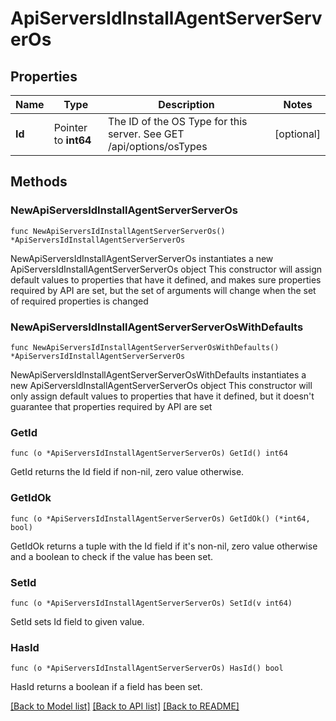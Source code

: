# ApiServersIdInstallAgentServerServerOs

## Properties

Name | Type | Description | Notes
------------ | ------------- | ------------- | -------------
**Id** | Pointer to **int64** | The ID of the OS Type for this server. See GET /api/options/osTypes | [optional] 

## Methods

### NewApiServersIdInstallAgentServerServerOs

`func NewApiServersIdInstallAgentServerServerOs() *ApiServersIdInstallAgentServerServerOs`

NewApiServersIdInstallAgentServerServerOs instantiates a new ApiServersIdInstallAgentServerServerOs object
This constructor will assign default values to properties that have it defined,
and makes sure properties required by API are set, but the set of arguments
will change when the set of required properties is changed

### NewApiServersIdInstallAgentServerServerOsWithDefaults

`func NewApiServersIdInstallAgentServerServerOsWithDefaults() *ApiServersIdInstallAgentServerServerOs`

NewApiServersIdInstallAgentServerServerOsWithDefaults instantiates a new ApiServersIdInstallAgentServerServerOs object
This constructor will only assign default values to properties that have it defined,
but it doesn't guarantee that properties required by API are set

### GetId

`func (o *ApiServersIdInstallAgentServerServerOs) GetId() int64`

GetId returns the Id field if non-nil, zero value otherwise.

### GetIdOk

`func (o *ApiServersIdInstallAgentServerServerOs) GetIdOk() (*int64, bool)`

GetIdOk returns a tuple with the Id field if it's non-nil, zero value otherwise
and a boolean to check if the value has been set.

### SetId

`func (o *ApiServersIdInstallAgentServerServerOs) SetId(v int64)`

SetId sets Id field to given value.

### HasId

`func (o *ApiServersIdInstallAgentServerServerOs) HasId() bool`

HasId returns a boolean if a field has been set.


[[Back to Model list]](../README.md#documentation-for-models) [[Back to API list]](../README.md#documentation-for-api-endpoints) [[Back to README]](../README.md)



